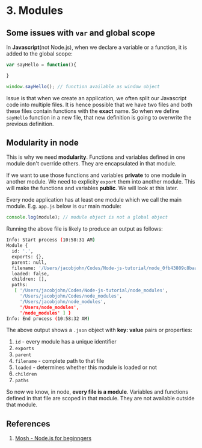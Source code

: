 # 3. Modules

## Some issues with `var` and global scope

In **Javascript**(not Node.js), when we declare a variable or a function, it is added to the global scope:

```Javascript
var sayHello = function(){

}

window.sayHello(); // function available as window object
```

Issue is that when we create an application, we often split our Javascript code into multiple files. It is hence possible that we have two files and both these files contain functions with the **exact** name. So when we define `sayHello` function in a new file, that new definition is going to overwrite the previous definition.

## Modularity in node

This is why we need **modularity**. Functions and variables defined in one module don't override others. They are encapsulated in that module. 

If we want to use those functions and variables **private** to one module in another module. We need to explicity `export` them into another module. This will make the functions and variables **public**. We will look at this later.

Every node application has at least one module which we call the main module. E.g. `app.js` below is our main module:

```JavaScript
console.log(module); // module object is not a global object
```

Running the above file is likely to produce an output as follows:

```bash
Info: Start process (10:58:31 AM)
Module {
  id: '.',
  exports: {},
  parent: null,
  filename: '/Users/jacobjohn/Codes/Node-js-tutorial/node_0fb43809c8baa.tmp',
  loaded: false,
  children: [],
  paths: 
   [ '/Users/jacobjohn/Codes/Node-js-tutorial/node_modules',
     '/Users/jacobjohn/Codes/node_modules',
     '/Users/jacobjohn/node_modules',
     '/Users/node_modules',
     '/node_modules' ] }
Info: End process (10:58:32 AM)
```

The above output shows a `.json` object with **key: value** pairs or properties:

1. `id` - every module has a unique identifier
2. `exports`
3. `parent`
4. `filename` - complete path to that file
5. `loaded` - determines whether this module is loaded or not
6. `children`
7. `paths`

So now we know, in node, **every file is a module**. Variables and functions defined in that file are scoped in that module. They are not available outside that module.

## References

1. [Mosh - Node.js for beginngers](https://www.youtube.com/watch?v=TlB_eWDSMt4)